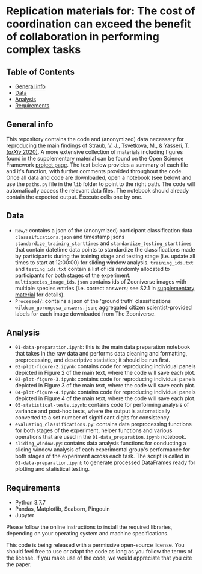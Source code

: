 # Replication materials for: The cost of coordination can exceed the benefit of collaboration in performing complex tasks

## Table of Contents
* [General info](general-info)
* [Data](#data)
* [Analysis](#code)
* [Requirements](requirements)

## General info
This repository contains the code and (anonymized) data necessary for reproducing the main findings of [Straub, V. J., Tsvetkova, M., & Yasseri, T. (*arXiv* 2020)](https://arxiv.org/pdf/2009.11038.pdf). A more extensive collection of materials including figures found in the supplementary material can be found on the Open Science Framework [project page](https://osf.io/6rcgx/?view_only=7d72c5c914e14f6a9f6c56d313a0c08b). The text below provides a summary of each file and it's function, with further comments provided throughout the code. Once all data and code are downloaded, open a notebook (see below) and use the `paths.py` file in the `lib` folder to point to the right path. The code will automatically access the relevant data files. The notebook should already contain the expected output. Execute cells one by one. 

## Data
* `Raw/`: contains a json of the (anonymized) participant classification data `classsifications.json` and timestamp jsons `standardize_training_starttimes` and `standardize_testing_starttimes` that contain datetime data points to standardize the classifications made by participants during the training stage and testing stage (i.e. update all times to start at 12:00:00) for sliding window analysis. `training_ids.txt` and `testing_ids.txt` contain a list of ids randomly allocated to participants for both stages of the experiment. `multispecies_image_ids.json` contains  ids of Zooniverse images with multiple species entries (i.e. correct answers; see S2.1 in [supplementary material](https://arxiv.org/pdf/2009.11038.pdf) for details).
* `Processed/`: contains a json of the 'ground truth' classifications `wildcam_gorongosa_answers.json`; aggregated citizen scientist-provided labels for each image downloaded from The Zooniverse.

## Analysis
* `01-data-preparation.ipynb`: this is the main data preparation notebook that takes in the raw data and performs data cleaning and formatting, preprocessing, and descriptive statistics; it should be run first. 
* `02-plot-figure-2.ipynb`: contains code for reproducing individual panels depicted in Figure 2 of the main text, where the code will save each plot. 
* `03-plot-figure-3.ipynb`: contains code for reproducing individual panels depicted in Figure 3 of the main text, where the code will save each plot. 
* `04-plot-figure-4.ipynb`: contains code for reproducing individual panels depicted in Figure 4 of the main text, where the code will save each plot. 
* `05-statistical-tests.ipynb`: contains code for performing analysis of variance and post-hoc tests, where the output is automatically converted to a set number of significant digits for consistency. 
* `evaluating_classifications.py`: contains data preprocessing functions for both stages of the experiment, helper functions and various operations that are used in the `01-data_preparation.ipynb` notebook. 
* `sliding_window.py`: contains data analysis functions for conducting a sliding window analysis of each experimental group's performance for both stages of the experiment across each task. The script is called in `01-data-preparation.ipynb` to generate processed DataFrames ready for plotting and statistical testing. 


## Requirements
- Python 3.7.7
- Pandas, Matplotlib, Seaborn, Pingouin 
- Jupyter

Please follow the online instructions to install the required libraries, depending on your operating system and machine specifications. 

This code is being released with a permissive open-source license. You should feel free to use or adapt the code as long as you follow the terms of the license. If you make use of the code, we would appreciate that you cite the paper. 
